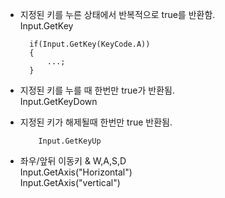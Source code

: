 - 지정된 키를 누른 상태에서 반복적으로 true를 반환함.  
     Input.GetKey  
     


        if(Input.GetKey(KeyCode.A))
        {
            ...;
        }

  
- 지정된 키를 누를 때 한번만 true가 반환됨.   
     Input.GetKeyDown   
     

- 지정된 키가 해제될때 한번만 true 반환됨.   

          Input.GetKeyUp  

   
- 좌우/앞뒤 이동키 & W,A,S,D  
     Input.GetAxis("Horizontal")  
     Input.GetAxis("vertical")   
          
     
 
